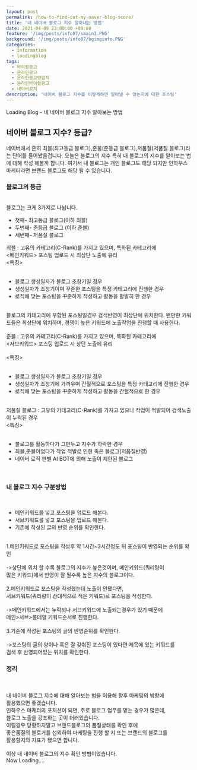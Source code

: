 ```yaml
---
layout: post
permalink: /how-to-find-out-my-naver-blog-score/
title: '내 네이버 블로그 지수 알아내는 방법'
date: 2021-04-09 23:00:00 +09:00
feature: '/img/posts/info07/smainI.PNG'
background: '/img/posts/info07/bgimginfo.PNG'
categories:
  - information
  - loadingblog
tags:
  - 바이럴광고
  - 온라인광고
  - 온라인광고영업직
  - 온라인바이럴광고
  - 네이버로직
description: '네이버 블로그 지수를 어떻게하면 알아낼 수 있는지에 대한 포스팅'
---
```

Loading Blog - 내 네이버 블로그 지수 알아보는 방법

## 네이버 블로그 지수? 등급?
<p>
네이버에서 흔히 최블(최고등급 블로그),준불(준등급 블로그),저품질(저품질 블로그)라는 단어를 들어봤을겁니다.
오늘은 블로그의 지수 특히 내 블로그의 지수를 알아보는 법에 대해 작성 해볼까 합니다. 여기서 내 블로그는 개인 블로그도 해당 되지만 인하우스 마케터라면 브랜드 블로그도 해당 될 수 있습니다.
</p>
<h3>블로그의 등급</h3>
<br>
블로그는 크게 3가지로 나뉩니다.
<br>
<ul>
<li>첫째- 최고등급 블로그(이하 최블)</li>
<li>두번째- 준등급 블로그 (이하 준블)</li>
<li>세번째- 저품질 블로그</li>
</ul>
 최블 : 고유의 카테고리(C-Rank)를 가지고 있으며, 특화된 카테고리에<br>
 <메인키워드> 포스팅 업로드 시 최상단 노출에 유리<br>
 <특징><br>
 <br>
 <ul>
 <li>블로그 생성일자가 블로그 초창기일 경우</li>
 <li>생성일자가 초창기이며 꾸준한 포스팅을 특정 카테고리에 진행한 경우</li>
 <li>로직에 맞는 포스팅을 꾸준하게 작성하고 활동을 활발히 한 경우</li>
 </ul>
<br>
 블로그의 카테고리에 부합된 포스팅일경우 검색반영이 최상단에 위치한다.
 왠만한 키워드들은 최상단에 위치하며, 경쟁이 높은 키워드에 노출작업을 진행할 때 사용한다.<br>
<br>
준블 : 고유의 카테고리(C-Rank)를 가지고 있으며, 특화된 카테고리에<br>
<서브키워드> 포스팅 업로드 시 상단 노출에 유리<br>
<br>
<특징><br>
<br>
<ul>
<li>블로그 생성일자가 블로그 초창기일 경우</li>
<li>생성일자가 초창기에 가까우며 간헐적으로 포스팅을 특정 카테고리에 진행한 경우</li>
<li>로직에 맞는 포스팅을 꾸준하게 작성하고 활동을 간헐적으로 한 경우</li>
</ul>
<br>
저품질 블로그 : 고유의 카테고리(C-Rank)를 가지고 있으나 작업이 적발되어 검색노출이 누락된 경우<br>
<특징><br>
<br>
<ul>
<li>블로그를 활동하다가 그만두고 지수가 하락한 경우</li>
<li>최블,준블이었다가 작업 적발로 인한 죽은 블로그(저품질반영)</li>
<li>네이버 로직 판별 AI BOT에 의해 노출이 제한된 블로그</li>
</ul>
<br>
<p>
 <h3>내 블로그 지수 구분방법</h3>
 <br>
 <ul>
 <li>메인키워드를 넣고 포스팅을 업로드 해본다.</li>
 <li>서브키워드를 넣고 포스팅을 업로드 해본다.</li>
 <li>기존에 작성된 글의 반영 순위를 확인한다.</li>
 </ul>
 <br>
1.메인키워드로 포스팅을 작성후 약 1시간~3시간정도 뒤 포스팅이 반영되는 순위를 확인<br>
<br>
 ->상단에 위치 할 수록 블로그의 지수가 높은것이며, 메인키워드(쿼리량이 <br>
   많은 키워드)에서 반영이 잘 될수록 높은 지수의 블로그이다.<br>
 <br>
2.메인키워드로 포스팅을 작성했는데 노출이 안됐다면, <br>
서브키워드(쿼리량이 상대적으로 적은 키워드)로 포스팅을 작성한다.<br>
<br>
->메인키워드에서는 누락되나 서브키워드에 노출되는경우가 있기 때문에<br>
메인>서브>롱테일 키워드순서로 진행한다.<br>
<br>
3.기존에 작성된 포스팅의 글의 반영순위를 확인한다.<br>
<br>
 ->포스팅의 글의 양이나 혹은 잘 갖춰진 포스팅이 있다면 제목에 있는 키워드를<br>
검색 후 반영되어있는 위치를 확인한다.
<br>
</p>
<h3>정리</h3><br>
<br>
내 네이버 블로그 지수에 대해 알아보는 법을 이용해 향후 마케팅의 방향에 <br>
활용했으면 좋겠습니다.<br>
인하우스 마케터의 포지션이 되면, 주로 블로그 업무를 맡는 경우가 많은데,<br>
블로그 노출을 강조하는 곳이 더러있습니다.<br>
 이럴경우 당황하지말고 브랜드블로그의 품질상태를 확인 후에 <br>
좋은품질의 블로거를 섭외하여 마케팅을 진행 할 지 또는 브랜드의 블로그를 <br>
활용할지의 지표가 됐으면 합니다.<br>
<br>
이상 내 네이버 블로그의 지수 확인 방법이었습니다.
<br>
Now Loading....
